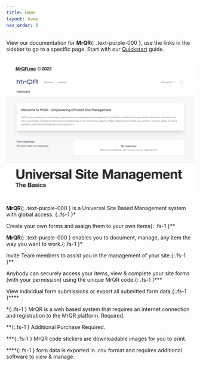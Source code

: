 ```yaml
---
title: Home
layout: home
nav_order: 0
---
```


View our documentation for 
**MrQR**{: .text-purple-000 }, use the links in the sidebar to go to a specific page. Start with our [Quickstart](https://docs.mrqr.me/quickstart/) guide.

![The Basics](/assets/images/MrQR%20-%20The%20Basics_Page_01.png "the basics")

**MrQR**{: .text-purple-000 } is a Universal Site Based Management system with global access. {:.fs-1 }*

Create your own forms and assign them to your own items{: .fs-1 }**

**MrQR**{: .text-purple-000 } enables you to document, manage, any item the way you want to work.{:.fs-1 }*

Invite Team members to assist you in the management of your site.{:.fs-1 }**

Anybody can securely access your items, view & complete your site forms (with your permission) using the unique MrQR code.{: .fs-1 }***

View individual form submissions or export all submitted form data.{:.fs-1 }****

*{:.fs-1 }
MrQR is a web based system that requires an internet connection and registration to the MrQR platform.
Required.

**{:.fs-1 }
Additional Purchase Required.

***{:.fs-1 }
MrQR code stickers are downloadable images for you to print.

****{:.fs-1 }
form data is exported in .csv format and requires additional software to view & manage.
